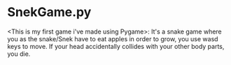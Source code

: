 # SnekGame.py

<This is my first game i've made using Pygame>:
It's a snake game where you as the snake/Snek have to eat apples in order to grow, you use wasd keys to move.
If your head accidentally collides with your other body parts, you die.  
